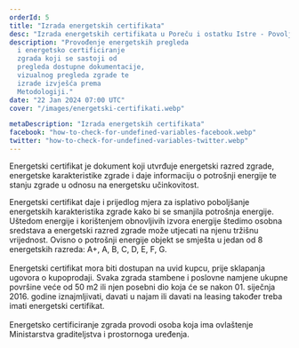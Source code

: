 ```yaml
---
orderId: 5
title: "Izrada energetskih certifikata"
desc: "Izrada energetskih certifikata u Poreču i ostatku Istre - Povoljne cijene usluga energetskog certificiranja, pregleda dostupne dokumentacije, vizualni pregleda zgrade, izrada izvješća prema metodologiji."
description: "Provođenje energetskih pregleda
  i energetsko certificiranje
  zgrada koji se sastoji od
  pregleda dostupne dokumentacije,
  vizualnog pregleda zgrade te
  izrade izvješća prema
  Metodologiji."
date: "22 Jan 2024 07:00 UTC"
cover: "/images/energetski-certifikati.webp"

metaDescription: "Izrada energetskih certifikata"
facebook: "how-to-check-for-undefined-variables-facebook.webp"
twitter: "how-to-check-for-undefined-variables-twitter.webp"
---
```


<p
   class="text-4 line-height-9 appear-animation"
   data-appear-animation="fadeIn"
   data-appear-animation-delay="100"
   >
   Energetski certifikat je dokument koji utvrđuje energetski
   razred zgrade, energetske karakteristike zgrade i daje
   informaciju o potrošnji energije te stanju zgrade u odnosu na
   energetsku učinkovitost.
</p>
<p
   class="m-0 p-0 appear-animation"
   data-appear-animation="fadeIn"
   data-appear-animation-delay="300"
   >
   Energetski certifikat daje i prijedlog mjera za isplativo
   poboljšanje energetskih karakteristika zgrade kako bi se
   smanjila potrošnja energije. Uštedom energije i korištenjem
   obnovljivih izvora energije štedimo osobna sredstava a
   energetski razred zgrade može utjecati na njenu tržišnu
   vrijednost. Ovisno o potrošnji energije objekt se smješta u
   jedan od 8 energetskih razreda: A+, A, B, C, D, E, F, G.
   <br />
   <br />
   Energetski certifikat mora biti dostupan na uvid kupcu, prije
   sklapanja ugovora o kupoprodaji. Svaka zgrada stambene i
   poslovne namjene ukupne površine veće od 50 m2 ili njen posebni
   dio koja će se nakon 01. siječnja 2016. godine iznajmljivati,
   davati u najam ili davati na leasing također treba imati
   energetski certifikat.
   <br />
   <br />
   Energetsko certificiranje zgrada provodi osoba koja ima
   ovlaštenje Ministarstva graditeljstva i prostornoga uređenja.
</p>
